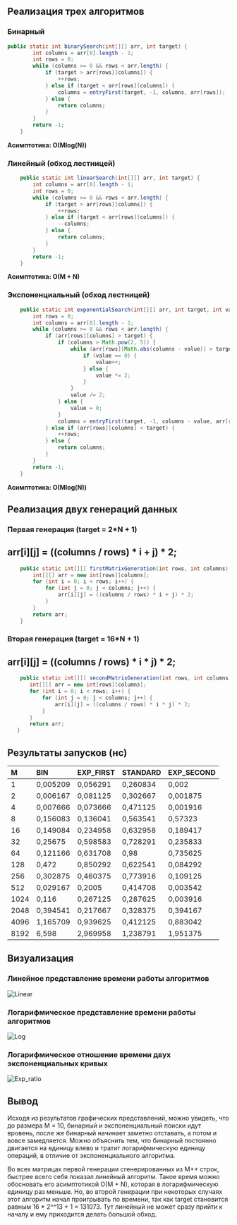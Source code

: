 ## Реализация трех алгоритмов
### Бинарный
``` java   
public static int binarySearch(int[][] arr, int target) {
        int columns = arr[0].length - 1;
        int rows = 0;
        while (columns >= 0 && rows < arr.length) {
            if (target > arr[rows][columns]) {
                ++rows;
            } else if (target < arr[rows][columns]) {
                columns = entryFirst(target, -1, columns, arr[rows]);
            } else {
                return columns;
            }
        }
        return -1;
    }
```
**Асимптотика: O(Mlog(N))**
### Линейный (обход лестницей)
``` java
    public static int linearSearch(int[][] arr, int target) {
        int columns = arr[0].length - 1;
        int rows = 0;
        while (columns >= 0 && rows < arr.length) {
            if (target > arr[rows][columns]) {
                ++rows;
            } else if (target < arr[rows][columns]) {
                --columns;
            } else {
                return columns;
            }
        }
        return -1;
    }
 ```
**Асимптотика: O(M + N)**
### Экспоненциальный (обход лестницей)
``` java
    public static int exponentialSearch(int[][] arr, int target, int value) {
        int rows = 0;
        int columns = arr[0].length - 1;
        while (columns >= 0 && rows < arr.length) {
            if (arr[rows][columns] > target) {
                if (columns > Math.pow(2, 5)) {
                    while (arr[rows][Math.abs(columns - value)] > target && columns >= value) {
                        if (value == 0) {
                            value++;
                        } else {
                            value *= 2;
                        }
                    }
                    value /= 2;
                } else {
                    value = 0;
                }
                columns = entryFirst(target, -1, columns - value, arr[rows]);
            } else if (arr[rows][columns] < target) {
                ++rows;
            } else {
                return columns;
            }
        }
        return -1;
    }
 ```
**Асимптотика: O(Mlog(N))**

## Реализация двух генераций данных
### Первая генерация (target = 2*N + 1)
## __arr[i][j] = ((columns / rows) * i + j) * 2;__
``` java
    public static int[][] firstMatrixGeneration(int rows, int columns) {
        int[][] arr = new int[rows][columns];
        for (int i = 0; i < rows; i++) {
            for (int j = 0; j < columns; j++) {
                arr[i][j] = ((columns / rows) * i + j) * 2;
            }
        }
        return arr;
    }
 ```
 ### Вторая генерация (target = 16*N + 1)
 ## __arr[i][j] = ((columns / rows) * i * j) * 2;__
 ``` java
     public static int[][] secondMatrixGeneration(int rows, int columns) {
        int[][] arr = new int[rows][columns];
        for (int i = 0; i < rows; i++) {
            for (int j = 0; j < columns; j++) {
                arr[i][j] = ((columns / rows) * i * j) * 2;
            }
        }
        return arr;
    }
 ```

## Результаты запусков (нс)
| M | BIN | EXP_FIRST | STANDARD | EXP_SECOND |
|:----|:----|:----|:----|:---- |
| 1 | 0,005209 | 0,056291 | 0,260834 | 0,002 |
| 2 | 0,006167 | 0,081125 | 0,302667 | 0,001875 |
| 4 | 0,007666 | 0,073666 | 0,471125 | 0,001916 |
| 8 | 0,156083 | 0,136041 | 0,563541 | 0,57323 |
| 16 | 0,149084 | 0,234958 | 0,632958 | 0,189417 |
| 32 | 0,25675 | 0,598583 | 0,728291 | 0,235833 |
| 64 | 0,121166 | 0,631708 | 0,98 | 0,735625 |
| 128 | 0,472 | 0,850292 | 0,622541 | 0,084292 |
| 256 | 0,302875 | 0,460375 | 0,773916 | 0,109125 |
| 512 | 0,029167 | 0,2005 | 0,414708 | 0,003542 |
| 1024 | 0,116 | 0,267125 | 0,287625 | 0,003916 |
| 2048 | 0,394541 | 0,217667 | 0,328375 | 0,394167 |
| 4096 | 1,165709 | 0,939625 | 0,412125 | 0,883042 |
| 8192 | 6,598 | 2,969958 | 1,238791 | 1,951375 |


## Визуализация

### Линейное представление времени работы алгоритмов 
![Linear](https://github.com/pestrikv/algorithms_lab/blob/master/standard_scale.png)

### Логарифмическое представление времени работы алгоритмов 
![Log](https://github.com/pestrikv/algorithms_lab/blob/master/log_scale.png)

### Логарифмическое отношение времени двух экспоненциальных кривых 
![Exp_ratio](https://github.com/pestrikv/algorithms-matrix-comparison/blob/master/exponential_ratio.png)

## Вывод
Исходя из результатов графических представлений, можно увидеть, что до размера M = 10, бинарный и экспоненциальный поиски идут вровень, после же бинарный начинает заметно отставать, а потом и вовсе замедляется. Можно объяснить тем, что бинарный постоянно двигается на единицу влево и тратит логарифмическую единицу операций, в отличие от экспоненциального алгоритма.

Во всех матрицах первой генерации сгенерированных из M++ строк, быстрее всего себя показал линейный алгоритм. Такое время можно обосновать его асимптотикой O(M + N), которая в логарифмическую единицу раз меньше. Но, во второй генерации при некоторых случаях этот алгоритм начал проигрывать по времени, так как target становится равным 16 * 2^^13 + 1 = 131073. Тут линейный не может сразу прийти к началу и ему приходится делать большой обход.

